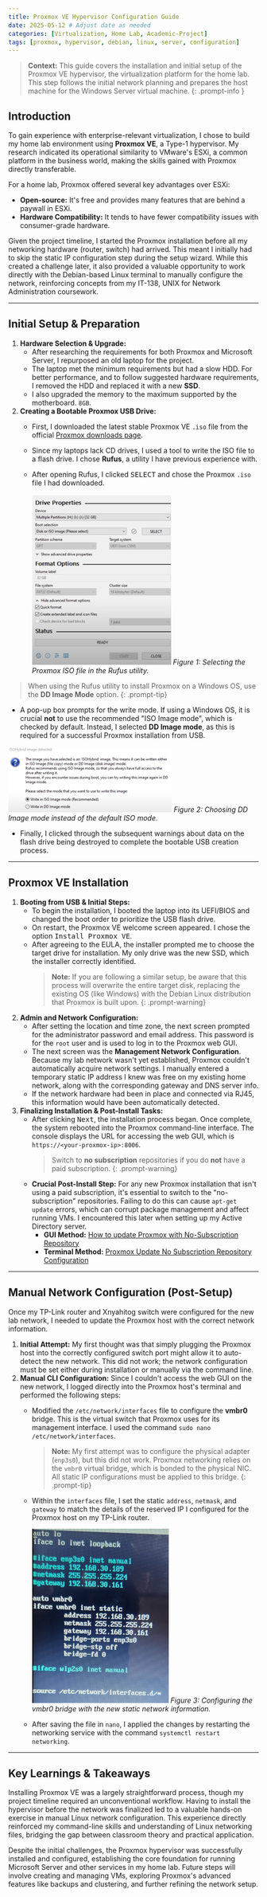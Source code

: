 ```yaml
---
title: Proxmox VE Hypervisor Configuration Guide
date: 2025-05-12 # Adjust date as needed
categories: [Virtualization, Home Lab, Academic-Project]
tags: [proxmox, hypervisor, debian, linux, server, configuration]
---
```


> **Context:** This guide covers the installation and initial setup of the Proxmox VE hypervisor, the virtualization platform for the home lab. This step follows the initial network planning and prepares the host machine for the Windows Server virtual machine.
{: .prompt-info }

## Introduction

To gain experience with enterprise-relevant virtualization, I chose to build my home lab environment using **Proxmox VE**, a Type-1 hypervisor. My research indicated its operational similarity to VMware's ESXi, a common platform in the business world, making the skills gained with Proxmox directly transferable.

For a home lab, Proxmox offered several key advantages over ESXi:
* **Open-source:** It's free and provides many features that are behind a paywall in ESXi.
* **Hardware Compatibility:** It tends to have fewer compatibility issues with consumer-grade hardware.

Given the project timeline, I started the Proxmox installation before all my networking hardware (router, switch) had arrived. This meant I initially had to skip the static IP configuration step during the setup wizard. While this created a challenge later, it also provided a valuable opportunity to work directly with the Debian-based Linux terminal to manually configure the network, reinforcing concepts from my IT-138, UNIX for Network Administration coursework.

---

## Initial Setup & Preparation

1.  **Hardware Selection & Upgrade:**
    * After researching the requirements for both Proxmox and Microsoft Server, I repurposed an old laptop for the project.
    * The laptop met the minimum requirements but had a slow HDD. For better performance, and to follow suggested hardware requirements, I removed the HDD and replaced it with a new **SSD**.
    * I also upgraded the memory to the maximum supported by the motherboard. `8GB`.
2.  **Creating a Bootable Proxmox USB Drive:**
    * First, I downloaded the latest stable Proxmox VE `.iso` file from the official [Proxmox downloads page](https://www.proxmox.com/en/downloads).
    * Since my laptops lack CD drives, I used a tool to write the ISO file to a flash drive. I chose **Rufus**, a utility I have previous experience with.
    * After opening Rufus, I clicked <kbd>SELECT</kbd> and chose the Proxmox `.iso` file I had downloaded.

        ![Selecting Proxmox ISO in Rufus](/assets/img/posts/proxmox-hypervisor/proxmox-hypervisor-img1.png)
        *Figure 1: Selecting the Proxmox ISO file in the Rufus utility.*

> When using the Rufus utility to install Proxmox on a Windows OS, use the **DD Image Mode** option.
{: .prompt-tip}
  * A pop-up box prompts for the write mode. If using a Windows OS, it is crucial **not** to use the recommended "ISO Image mode", which is checked by default. Instead, I selected **DD Image mode**, as this is required for a successful Proxmox installation from USB.

  ![Selecting DD Image Mode in Rufus](/assets/img/posts/proxmox-hypervisor/proxmox-hypervisor-img2.png)
  *Figure 2: Choosing DD Image mode instead of the default ISO mode.*

  * Finally, I clicked through the subsequent warnings about data on the flash drive being destroyed to complete the bootable USB creation process.

---

## Proxmox VE Installation

1.  **Booting from USB & Initial Steps:**
    * To begin the installation, I booted the laptop into its UEFI/BIOS and changed the boot order to prioritize the USB flash drive.
    * On restart, the Proxmox VE welcome screen appeared. I chose the option <kbd>Install Proxmox VE</kbd>.
    * After agreeing to the EULA, the installer prompted me to choose the target drive for installation. My only drive was the new SSD, which the installer correctly identified.
        > **Note:** If you are following a similar setup, be aware that this process will overwrite the entire target disk, replacing the existing OS (like Windows) with the Debian Linux distribution that Proxmox is built upon.
        {: .prompt-warning}
2.  **Admin and Network Configuration:**
    * After setting the location and time zone, the next screen prompted for the administrator password and email address. This password is for the `root` user and is used to log in to the Proxmox web GUI.
    * The next screen was the **Management Network Configuration**. Because my lab network wasn't yet established, Proxmox couldn't automatically acquire network settings. I manually entered a temporary static IP address I knew was free on my existing home network, along with the corresponding gateway and DNS server info.
    * If the network hardware had been in place and connected via RJ45, this information would have been automatically detected.
3.  **Finalizing Installation & Post-Install Tasks:**
    * After clicking <kbd>Next</kbd>, the installation process began. Once complete, the system rebooted into the Proxmox command-line interface. The console displays the URL for accessing the web GUI, which is `https://<your-proxmox-ip>:8006`.
        > Switch to **no subscription** repositories if you do **not** have a paid subscription.
        {: .prompt-warning}
    * **Crucial Post-Install Step:** For any new Proxmox installation that isn't using a paid subscription, it's essential to switch to the "no-subscription" repositories. Failing to do this can cause `apt-get update` errors, which can corrupt package management and affect running VMs. I encountered this later when setting up my Active Directory server.
        * **GUI Method:** [How to update Proxmox with No-Subscription Repository](https://www.youtube.com/watch?v=5ftWGupG66A)
        * **Terminal Method:** [Proxmox Update No Subscription Repository Configuration](https://www.youtube.com/watch?v=DzHRhu3On7o)

---

## Manual Network Configuration (Post-Setup)

Once my TP-Link router and Xnyahitog switch were configured for the new lab network, I needed to update the Proxmox host with the correct network information.

1.  **Initial Attempt:** My first thought was that simply plugging the Proxmox host into the correctly configured switch port might allow it to auto-detect the new network. This did not work; the network configuration must be set either during installation or manually via the command line.
2.  **Manual CLI Configuration:**
    Since I couldn't access the web GUI on the new network, I logged directly into the Proxmox host's terminal and performed the following steps:
    * Modified the `/etc/network/interfaces` file to configure the **vmbr0** bridge. This is the virtual switch that Proxmox uses for its management interface. I used the command `sudo nano /etc/network/interfaces`.
        > **Note:** My first attempt was to configure the physical adapter (`enp3s0`), but this did not work. Proxmox networking relies on the `vmbr0` virtual bridge, which is bonded to the physical NIC. All static IP configurations must be applied to this bridge.
        {: .prompt-tip}
    * Within the `interfaces` file, I set the static `address`, `netmask`, and `gateway` to match the details of the reserved IP I configured for the Proxmox host on my TP-Link router.

        ![Editing the /etc/network/interfaces file](/assets/img/posts/proxmox-hypervisor/proxmox-hypervisor-img3.png)
        *Figure 3: Configuring the vmbr0 bridge with the new static network information.*

    * After saving the file in `nano`, I applied the changes by restarting the networking service with the command `systemctl restart networking`.

---

## Key Learnings & Takeaways

Installing Proxmox VE was a largely straightforward process, though my project timeline required an unconventional workflow. Having to install the hypervisor before the network was finalized led to a valuable hands-on exercise in manual Linux network configuration. This experience directly reinforced my command-line skills and understanding of Linux networking files, bridging the gap between classroom theory and practical application.

Despite the initial challenges, the Proxmox hypervisor was successfully installed and configured, establishing the core foundation for running Microsoft Server and other services in my home lab. Future steps will involve creating and managing VMs, exploring Proxmox's advanced features like backups and clustering, and further refining the network setup.

